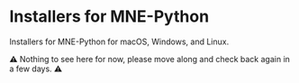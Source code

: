 # Installers for MNE-Python

Installers for MNE-Python for macOS, Windows, and Linux.

⚠️ Nothing to see here for now, please move along and check back again in a few
days. ⚠️